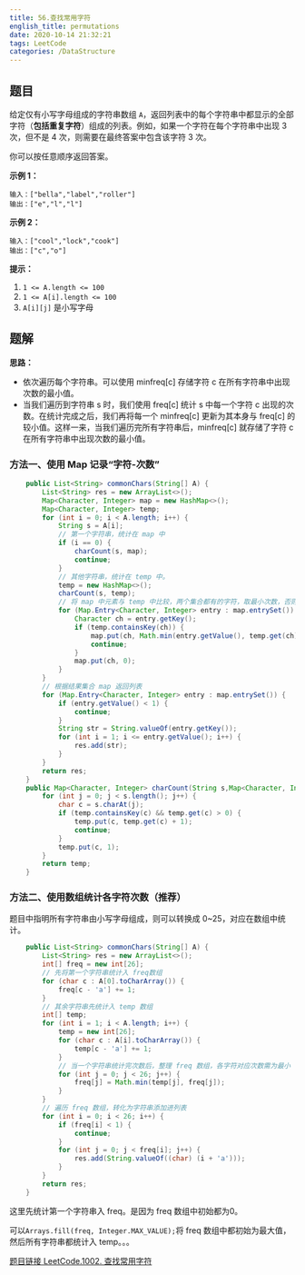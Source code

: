 ```yaml
---
title: 56.查找常用字符
english_title: permutations
date: 2020-10-14 21:32:21
tags: LeetCode
categories: /DataStructure
---
```


## 题目

给定仅有小写字母组成的字符串数组 `A`，返回列表中的每个字符串中都显示的全部字符（**包括重复字符**）组成的列表。例如，如果一个字符在每个字符串中出现 3 次，但不是 4 次，则需要在最终答案中包含该字符 3 次。

你可以按任意顺序返回答案。

**示例 1：**

```
输入：["bella","label","roller"]
输出：["e","l","l"]
```

**示例 2：**

```
输入：["cool","lock","cook"]
输出：["c","o"]
```

**提示：**

1. `1 <= A.length <= 100`
2. `1 <= A[i].length <= 100`
3. `A[i][j]` 是小写字母

## 题解

**思路：**

* 依次遍历每个字符串。可以使用 minfreq[c] 存储字符 c  在所有字符串中出现次数的最小值。
* 当我们遍历到字符串 s 时，我们使用 freq[c] 统计 s 中每一个字符 c 出现的次数。在统计完成之后，我们再将每一个 minfreq[c] 更新为其本身与 freq[c] 的较小值。这样一来，当我们遍历完所有字符串后，minfreq[c] 就存储了字符 c 在所有字符串中出现次数的最小值。

### 方法一、使用 Map 记录“字符-次数”

```java
    public List<String> commonChars(String[] A) {
        List<String> res = new ArrayList<>();
        Map<Character, Integer> map = new HashMap<>();
        Map<Character, Integer> temp;
        for (int i = 0; i < A.length; i++) {
            String s = A[i];
            // 第一个字符串，统计在 map 中
            if (i == 0) {
                charCount(s, map);
                continue;
            }
            // 其他字符串，统计在 temp 中。
            temp = new HashMap<>();
            charCount(s, temp);
            // 将 map 中元素与 temp 中比较，两个集合都有的字符，取最小次数，否则次数为0。
            for (Map.Entry<Character, Integer> entry : map.entrySet()) {
                Character ch = entry.getKey();
                if (temp.containsKey(ch)) {
                    map.put(ch, Math.min(entry.getValue(), temp.get(ch)));
                    continue;
                }
                map.put(ch, 0);
            }
        }
        // 根据结果集合 map 返回列表
        for (Map.Entry<Character, Integer> entry : map.entrySet()) {
            if (entry.getValue() < 1) {
                continue;
            }
            String str = String.valueOf(entry.getKey());
            for (int i = 1; i <= entry.getValue(); i++) {
                res.add(str);
            }
        }
        return res;
    }
    public Map<Character, Integer> charCount(String s,Map<Character, Integer> temp) {
        for (int j = 0; j < s.length(); j++) {
            char c = s.charAt(j);
            if (temp.containsKey(c) && temp.get(c) > 0) {
                temp.put(c, temp.get(c) + 1);
                continue;
            }
            temp.put(c, 1);
        }
        return temp;
    }
```

### 方法二、使用数组统计各字符次数（推荐）

题目中指明所有字符串由小写字母组成，则可以转换成 0~25，对应在数组中统计。

```java
    public List<String> commonChars(String[] A) {
        List<String> res = new ArrayList<>();
        int[] freq = new int[26];
        // 先将第一个字符串统计入 freq数组
        for (char c : A[0].toCharArray()) {
            freq[c - 'a'] += 1;
        }
        // 其余字符串先统计入 temp 数组
        int[] temp;
        for (int i = 1; i < A.length; i++) {
            temp = new int[26];
            for (char c : A[i].toCharArray()) {
                temp[c - 'a'] += 1;
            }
            // 当一个字符串统计完次数后，整理 freq 数组，各字符对应次数需为最小
            for (int j = 0; j < 26; j++) {
                freq[j] = Math.min(temp[j], freq[j]);
            }
        }
        // 遍历 freq 数组，转化为字符串添加进列表
        for (int i = 0; i < 26; i++) {
            if (freq[i] < 1) {
                continue;
            }
            for (int j = 0; j < freq[i]; j++) {
                res.add(String.valueOf((char) (i + 'a')));
            }
        }
        return res;
    }
```

这里先统计第一个字符串入 freq。是因为 freq 数组中初始都为0。

可以`Arrays.fill(freq, Integer.MAX_VALUE);`将 freq 数组中都初始为最大值，然后所有字符串都统计入 temp。。。

[题目链接 LeetCode.1002. 查找常用字符](https://leetcode-cn.com/problems/find-common-characters/)

